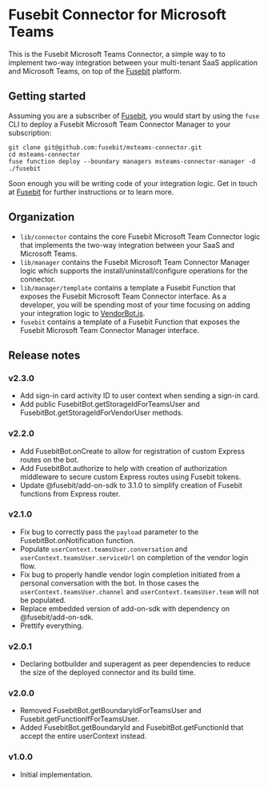 # Fusebit Connector for Microsoft Teams

This is the Fusebit Microsoft Teams Connector, a simple way to to implement two-way integration between your multi-tenant SaaS application and Microsoft Teams, on top of the [Fusebit](https://fusebit.io) platform.

## Getting started

Assuming you are a subscriber of [Fusebit](https://fusebit.io), you would start by using the `fuse` CLI to deploy a Fusebit Microsoft Team Connector Manager to your subscription:

```
git clone git@github.com:fusebit/msteams-connector.git
cd msteams-connector
fuse function deploy --boundary managers msteams-connector-manager -d ./fusebit
```

Soon enough you will be writing code of your integration logic. Get in touch at [Fusebit](https://fusebit.io) for further instructions or to learn more.

## Organization

-   `lib/connector` contains the core Fusebit Microsoft Team Connector logic that implements the two-way integration between your SaaS and Microsoft Teams.
-   `lib/manager` contains the Fusebit Microsoft Team Connector Manager logic which supports the install/uninstall/configure operations for the connector.
-   `lib/manager/template` contains a template a Fusebit Function that exposes the Fusebit Microsoft Team Connector interface. As a developer, you will be spending most of your time focusing on adding your integration logic to [VendorBot.js](https://github.com/fusebit/msteams-connector/blob/main/lib/manager/template/VendorBot.js).
-   `fusebit` contains a template of a Fusebit Function that exposes the Fusebit Microsoft Team Connector Manager interface.

## Release notes

### v2.3.0

-   Add sign-in card activity ID to user context when sending a sign-in card.
-   Add public FusebitBot.getStorageIdForTeamsUser and FusebitBot.getStorageIdForVendorUser methods.

### v2.2.0

-   Add FusebitBot.onCreate to allow for registration of custom Express routes on the bot.
-   Add FusebitBot.authorize to help with creation of authorization middleware to secure custom Express routes using Fusebit tokens.
-   Update @fusebit/add-on-sdk to 3.1.0 to simplify creation of Fusebit functions from Express router.

### v2.1.0

-   Fix bug to correctly pass the `payload` parameter to the FusebitBot.onNotification function.
-   Populate `userContext.teamsUser.conversation` and `userContext.teamsUser.serviceUrl` on completion of the vendor login flow.
-   Fix bug to properly handle vendor login completion initiated from a personal conversation with the bot. In those cases the `userContext.teamsUser.channel` and `userContext.teamsUser.team` will not be populated.
-   Replace embedded version of add-on-sdk with dependency on @fusebit/add-on-sdk.
-   Prettify everything.

### v2.0.1

-   Declaring botbuilder and superagent as peer dependencies to reduce the size of the deployed connector and its build time.

### v2.0.0

-   Removed FusebitBot.getBoundaryIdForTeamsUser and Fusebit.getFunctionIfForTeamsUser.
-   Added FusebitBot.getBoundaryId and FusebitBot.getFunctionId that accept the entire userContext instead.

### v1.0.0

-   Initial implementation.
